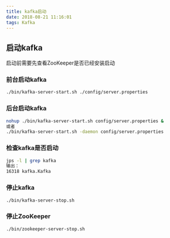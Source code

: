 ```yaml
---
title: kafka启动
date: 2018-08-21 11:16:01
tags: Kafka
---
```


## 启动kafka

启动前需要先查看ZooKeeper是否已经安装启动

### 前台启动kafka

```bash
./bin/kafka-server-start.sh ./config/server.properties
```

### 后台启动kafka

```bash
nohup ./bin/kafka-server-start.sh config/server.properties &
或者
./bin/kafka-server-start.sh -daemon config/server.properties
```

### 检查kafka是否启动

```bash
jps -l | grep kafka
输出：
16318 kafka.Kafka
```

### 停止kafka

```bash
./bin/kafka-server-stop.sh
```

### 停止ZooKeeper

```bash
./bin/zookeeper-server-stop.sh
```
